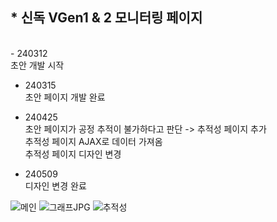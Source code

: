 <h2>* 신독 VGen1 & 2 모니터링 페이지</h2><br>
- 240312<br>
초안 개발 시작<br>

- 240315<br>
초안 페이지 개발 완료<br>

- 240425<br>
초안 페이지가 공정 추적이 불가하다고 판단 -> 추적성 페이지 추가<br>
추적성 페이지 AJAX로 데이터 가져옴<br>
추적성 페이지 디자인 변경<br>

- 240509<br>
디자인 변경 완료<br>

![메인](https://github.com/HYEBINIM/SinDok_VGen/assets/125339506/30297251-bc4f-435d-829a-cb2f0d9cab85)
![그래프JPG](https://github.com/HYEBINIM/SinDok_VGen/assets/125339506/973aaa6c-25e0-45b6-9249-cfc4fed93629)
![추적성](https://github.com/HYEBINIM/SinDok_VGen/assets/125339506/b6830ef6-98d3-4952-b425-d6d9688cfb33)
